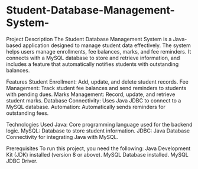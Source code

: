 # Student-Database-Management-System-

Project Description
The Student Database Management System is a Java-based application designed to manage student data effectively. The system helps users manage enrollments, fee balances, marks, and fee reminders. It connects with a MySQL database to store and retrieve information, and includes a feature that automatically notifies students with outstanding balances.

Features
Student Enrollment: Add, update, and delete student records.
Fee Management: Track student fee balances and send reminders to students with pending dues.
Marks Management: Record, update, and retrieve student marks.
Database Connectivity: Uses Java JDBC to connect to a MySQL database.
Automation: Automatically sends reminders for outstanding fees.


Technologies Used
Java: Core programming language used for the backend logic.
MySQL: Database to store student information.
JDBC: Java Database Connectivity for integrating Java with MySQL.


Prerequisites
To run this project, you need the following:
Java Development Kit (JDK) installed (version 8 or above).
MySQL Database installed.
MySQL JDBC Driver.
